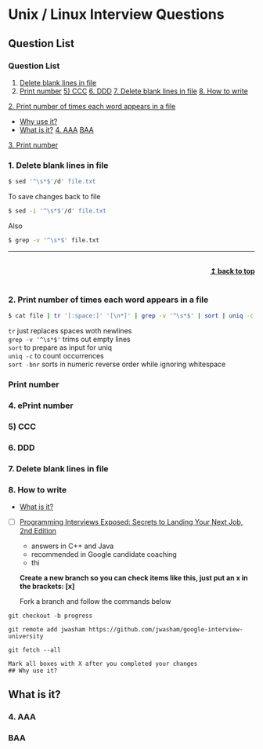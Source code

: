 # Unix / Linux Interview Questions

## Question List
### Question List

1. [Delete blank lines in file](#delete-blank-lines-in-file)
2. [Print number](#print-number)
[5) CCC](#5-ccc)
[6. DDD](#6-ddd)
[7. Delete blank lines in file](#7-blank-lines-in-file)
[8. How to write](#8-how-to-write)




<a href="#question_2">2. Print number of times each word appears in a file</a>
- [Why use it?](#why-use-it)
- [What is it?](#what-is-it)
[4. AAA](#aaa)
[BAA](#baa)


[3. Print number](#-3-print-number)

### 1. Delete blank lines in file
```bash
$ sed '^\s*$'/d' file.txt
```
To save changes back to file
```bash
$ sed -i '^\s*$'/d' file.txt
```
Also
```bash
$ grep -v '^\s*$' file.txt
```
<hr />
<br/>
<div align="right">
    <b><a href="#----">↥ back to top</a></b>
</div>
<br/>

### 2. Print number of times each word appears in a file
```bash 
$ cat file | tr '[:space:]' '[\n*]' | grep -v '^\s*$' | sort | uniq -c | sort -bnr
```

`tr` just replaces spaces woth newlines
<br/>`grep -v '^\s*$'` trims out empty lines
<br/>`sort` to prepare as input for uniq
<br/>`uniq -c` to count occurrences
<br/>`sort -bnr` sorts in numeric reverse order while ignoring whitespace

### Print number
### 4. ePrint number
### 5) CCC
### 6. DDD
### 7. Delete blank lines in file
### 8. How to write



- [What is it?](#what-is-it)

- [ ] [Programming Interviews Exposed: Secrets to Landing Your Next Job, 2nd Edition](http://www.wiley.com/WileyCDA/WileyTitle/productCd-047012167X.html)
    - answers in C++ and Java
    - recommended in Google candidate coaching
    - thi
    
    **Create a new branch so you can check items like this, just put an x in the brackets: [x]**


    Fork a branch and follow the commands below

`git checkout -b progress`

`git remote add jwasham https://github.com/jwasham/google-interview-university`

`git fetch --all`

    Mark all boxes with X after you completed your changes
    ## Why use it?

## What is it?

### 4. AAA
### BAA

